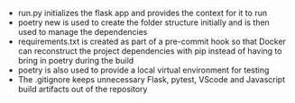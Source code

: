 - run.py initializes the flask app and provides the context for it to run
- poetry new is used to create the folder structure initially and is then used to manage the dependencies
- requirements.txt is created as part of a pre-commit hook so that Docker can reconstruct the project dependencies with pip instead of having to bring in poetry during the build
- poetry is also used to provide a local virtual environment for testing
- The .gitignore keeps unnecessary Flask, pytest, VScode and Javascript build artifacts out of the repository
